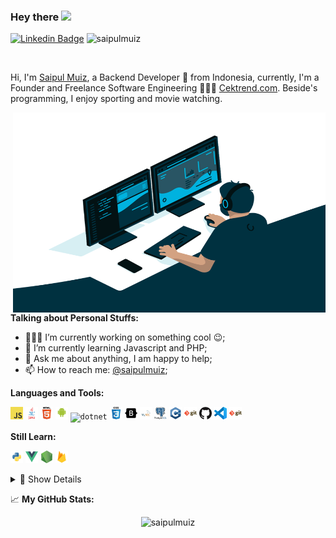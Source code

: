 ### Hey there <img src="https://media.giphy.com/media/hvRJCLFzcasrR4ia7z/giphy.gif" width="25px">

[![Linkedin Badge][linkedin-shield]][linkedin-url]
<img src="https://komarev.com/ghpvc/?username=saipulmuiz" alt="saipulmuiz" />

<br />

Hi, I'm [Saipul Muiz](https://saipulmuiz.com/), a Backend Developer 🚀 from Indonesia, currently, I'm a Founder and Freelance Software Engineering  🙍🏽‍♂️ [Cektrend.com](https://cektrend.com/). Beside's programming, I enjoy sporting and movie watching.

  <img align="right" alt="GIF" src="https://github.com/saipulmuiz/saipulmuiz/blob/main/code.gif?raw=true" width="500" height="320" />
  
**Talking about Personal Stuffs:**

- 👨🏽‍💻 I’m currently working on something cool :wink:;
- 🌱 I’m currently learning Javascript and PHP; 
- 💬 Ask me about anything, I am happy to help;
- 📫 How to reach me: [@saipulmuiz](https://twitter.com/saipulmuiz);

**Languages and Tools:**  

<code><img height="20" src="https://raw.githubusercontent.com/github/explore/80688e429a7d4ef2fca1e82350fe8e3517d3494d/topics/javascript/javascript.png" alt="javascript"></code>
<code><img height="20" src="https://raw.githubusercontent.com/devicons/devicon/master/icons/java/java-original-wordmark.svg" alt="java"></code>
<code><img height="20" src="https://raw.githubusercontent.com/devicons/devicon/master/icons/html5/html5-original-wordmark.svg" alt="html5"></code>
<code><img height="20" src="https://raw.githubusercontent.com/devicons/devicon/master/icons/android/android-original-wordmark.svg" alt="android"></code>
<code><img height="20" src="https://devicons.github.io/devicon/devicon.git/icons/dot-net/dot-net-original-wordmark.svg" alt="dotnet"></code>
<code><img height="20" src="https://raw.githubusercontent.com/devicons/devicon/master/icons/css3/css3-original-wordmark.svg" alt="css3"></code>
<code><img height="20" src="https://raw.githubusercontent.com/devicons/devicon/master/icons/bootstrap/bootstrap-plain.svg" alt="bootstrap"></code>
<code><img height="20" src="https://raw.githubusercontent.com/github/explore/80688e429a7d4ef2fca1e82350fe8e3517d3494d/topics/mysql/mysql.png" alt="mysql"></code>
<code><img height="20" src="https://raw.githubusercontent.com/devicons/devicon/master/icons/postgresql/postgresql-original-wordmark.svg" alt="postgresql"></code>
<code><img height="20" src="https://raw.githubusercontent.com/github/explore/80688e429a7d4ef2fca1e82350fe8e3517d3494d/topics/cpp/cpp.png" alt="cpp"></code>
<code><img height="20" src="https://raw.githubusercontent.com/github/explore/80688e429a7d4ef2fca1e82350fe8e3517d3494d/topics/git/git.png" alt="git"></code>
<code><img height="20" src="https://raw.githubusercontent.com/github/explore/78df643247d429f6cc873026c0622819ad797942/topics/github/github.png" alt="github"></code>
<code><img height="20" src="https://raw.githubusercontent.com/github/explore/80688e429a7d4ef2fca1e82350fe8e3517d3494d/topics/visual-studio-code/visual-studio-code.png" alt="vscode"></code>
<code><img height="20" src="https://raw.githubusercontent.com/github/explore/80688e429a7d4ef2fca1e82350fe8e3517d3494d/topics/git/git.png" alt="git"></code>

**Still Learn:**  

<code><img height="20" src="https://raw.githubusercontent.com/github/explore/80688e429a7d4ef2fca1e82350fe8e3517d3494d/topics/python/python.png"></code>
<code><img height="20" src="https://raw.githubusercontent.com/github/explore/80688e429a7d4ef2fca1e82350fe8e3517d3494d/topics/vue/vue.png"></code>
<code><img height="20" src="https://raw.githubusercontent.com/github/explore/80688e429a7d4ef2fca1e82350fe8e3517d3494d/topics/nodejs/nodejs.png"></code>
<code><img height="20" src="https://raw.githubusercontent.com/github/explore/80688e429a7d4ef2fca1e82350fe8e3517d3494d/topics/firebase/firebase.png"></code>

<details>
<summary>🚧 Show Details</summary>

  <p align="center"> 🚀 My Details Programming Languages:
  
  <p align="center">  <img src="https://github-readme-stats.vercel.app/api/top-langs/?username=saipulmuiz&theme=dracula" alt="Saipul Muiz Top Languages Programming" />

</details>



📈 **My GitHub Stats:**

<p align="center"> <img src="https://github-readme-stats.vercel.app/api?username=saipulmuiz&show_icons=true&count_private=true&theme=algolia&include_all_commits=true" alt="saipulmuiz" />
  
[linkedin-shield]: https://img.shields.io/badge/-saipulmuiz-blue?style=flat-square&logo=Linkedin&logoColor=white
[linkedin-url]: https://www.linkedin.com/in/saipulmuiz/



